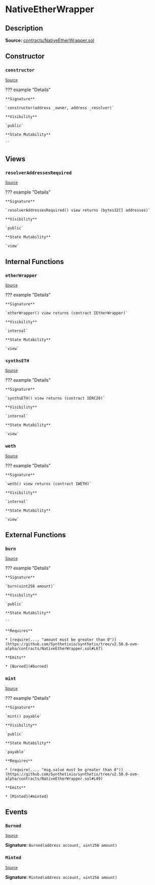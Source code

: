 # NativeEtherWrapper

## Description

**Source:** [contracts/NativeEtherWrapper.sol](https://github.com/Synthetixio/synthetix/tree/v2.50.0-ovm-alpha/contracts/NativeEtherWrapper.sol)

## Constructor

### `constructor`

<sub>[Source](https://github.com/Synthetixio/synthetix/tree/v2.50.0-ovm-alpha/contracts/NativeEtherWrapper.sol#L21)</sub>

??? example "Details"

    **Signature**

    `constructor(address _owner, address _resolver)`

    **Visibility**

    `public`

    **State Mutability**

    ``

## Views

### `resolverAddressesRequired`

<sub>[Source](https://github.com/Synthetixio/synthetix/tree/v2.50.0-ovm-alpha/contracts/NativeEtherWrapper.sol#L26)</sub>

??? example "Details"

    **Signature**

    `resolverAddressesRequired() view returns (bytes32[] addresses)`

    **Visibility**

    `public`

    **State Mutability**

    `view`

## Internal Functions

### `etherWrapper`

<sub>[Source](https://github.com/Synthetixio/synthetix/tree/v2.50.0-ovm-alpha/contracts/NativeEtherWrapper.sol#L33)</sub>

??? example "Details"

    **Signature**

    `etherWrapper() view returns (contract IEtherWrapper)`

    **Visibility**

    `internal`

    **State Mutability**

    `view`

### `synthsETH`

<sub>[Source](https://github.com/Synthetixio/synthetix/tree/v2.50.0-ovm-alpha/contracts/NativeEtherWrapper.sol#L41)</sub>

??? example "Details"

    **Signature**

    `synthsETH() view returns (contract IERC20)`

    **Visibility**

    `internal`

    **State Mutability**

    `view`

### `weth`

<sub>[Source](https://github.com/Synthetixio/synthetix/tree/v2.50.0-ovm-alpha/contracts/NativeEtherWrapper.sol#L37)</sub>

??? example "Details"

    **Signature**

    `weth() view returns (contract IWETH)`

    **Visibility**

    `internal`

    **State Mutability**

    `view`

## External Functions

### `burn`

<sub>[Source](https://github.com/Synthetixio/synthetix/tree/v2.50.0-ovm-alpha/contracts/NativeEtherWrapper.sol#L66)</sub>

??? example "Details"

    **Signature**

    `burn(uint256 amount)`

    **Visibility**

    `public`

    **State Mutability**

    ``

    **Requires**

    * [require(..., "amount must be greater than 0")](https://github.com/Synthetixio/synthetix/tree/v2.50.0-ovm-alpha/contracts/NativeEtherWrapper.sol#L67)

    **Emits**

    * [Burned](#burned)

### `mint`

<sub>[Source](https://github.com/Synthetixio/synthetix/tree/v2.50.0-ovm-alpha/contracts/NativeEtherWrapper.sol#L47)</sub>

??? example "Details"

    **Signature**

    `mint() payable`

    **Visibility**

    `public`

    **State Mutability**

    `payable`

    **Requires**

    * [require(..., "msg.value must be greater than 0")](https://github.com/Synthetixio/synthetix/tree/v2.50.0-ovm-alpha/contracts/NativeEtherWrapper.sol#L49)

    **Emits**

    * [Minted](#minted)

## Events

### `Burned`

<sub>[Source](https://github.com/Synthetixio/synthetix/tree/v2.50.0-ovm-alpha/contracts/NativeEtherWrapper.sol#L97)</sub>

**Signature**: `Burned(address account, uint256 amount)`

### `Minted`

<sub>[Source](https://github.com/Synthetixio/synthetix/tree/v2.50.0-ovm-alpha/contracts/NativeEtherWrapper.sol#L96)</sub>

**Signature**: `Minted(address account, uint256 amount)`
